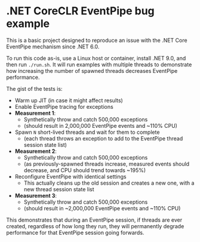 # .NET CoreCLR EventPipe bug example

This is a basic project designed to reproduce an issue with the .NET Core EventPipe mechanism since .NET 6.0.

To run this code as-is, use a Linux host or container, install .NET 9.0, and then run `./run.sh`. It will run examples with multiple threads to demonstrate how increasing the number of spawned threads decreases EventPipe performance.

The gist of the tests is:

- Warm up JIT (in case it might affect results)
- Enable EventPipe tracing for exceptions
- __Measurement 1__:
    - Synthetically throw and catch 500,000 exceptions
    - (should result in 2,000,000 EventPipe events and ~110% CPU)
- Spawn `N` short-lived threads and wait for them to complete
    - (each thread throws an exception to add to the EventPipe thread session state list)
- __Measurement 2__:
    - Synthetically throw and catch 500,000 exceptions
    - (as previously-spawned threads increase, measured events should decrease, and CPU should trend towards ~195%)
- Reconfigure EventPipe with identical settings
    - This actually cleans up the old session and creates a new one, with a new thread session state list
- __Measurement 3__:
    - Synthetically throw and catch 500,000 exceptions
    - (should result in ~2,000,000 EventPipe events and ~110% CPU)
    
    
This demonstrates that during an EventPipe session, if threads are ever created, regardless of how long they run, they will permanently degrade performance for that EventPipe session going forwards.
